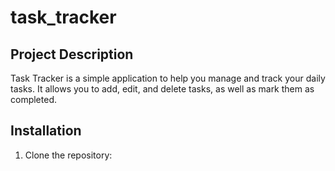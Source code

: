 # task_tracker

## Project Description
Task Tracker is a simple application to help you manage and track your daily tasks. It allows you to add, edit, and delete tasks, as well as mark them as completed.

## Installation
1. Clone the repository:
    